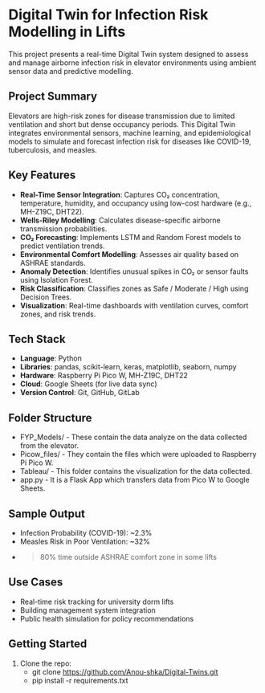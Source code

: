 # Digital Twin for Infection Risk Modelling in Lifts

This project presents a real-time Digital Twin system designed to assess and manage airborne infection risk in elevator environments using ambient sensor data and predictive modelling.

## Project Summary

Elevators are high-risk zones for disease transmission due to limited ventilation and short but dense occupancy periods. This Digital Twin integrates environmental sensors, machine learning, and epidemiological models to simulate and forecast infection risk for diseases like COVID-19, tuberculosis, and measles.

## Key Features

- **Real-Time Sensor Integration**: Captures CO₂ concentration, temperature, humidity, and occupancy using low-cost hardware (e.g., MH-Z19C, DHT22).
- **Wells-Riley Modelling**: Calculates disease-specific airborne transmission probabilities.
- **CO₂ Forecasting**: Implements LSTM and Random Forest models to predict ventilation trends.
- **Environmental Comfort Modelling**: Assesses air quality based on ASHRAE standards.
- **Anomaly Detection**: Identifies unusual spikes in CO₂ or sensor faults using Isolation Forest.
- **Risk Classification**: Classifies zones as Safe / Moderate / High using Decision Trees.
- **Visualization**: Real-time dashboards with ventilation curves, comfort zones, and risk trends.

## Tech Stack

- **Language**: Python
- **Libraries**: pandas, scikit-learn, keras, matplotlib, seaborn, numpy
- **Hardware**: Raspberry Pi Pico W, MH-Z19C, DHT22
- **Cloud**: Google Sheets (for live data sync)
- **Version Control**: Git, GitHub, GitLab

## Folder Structure
 - FYP_Models/ - These contain the data analyze on the data collected from the elevator. 
 - Picow_files/ - They contain the files which were uploaded to Raspberry Pi Pico W. 
 - Tableau/ - This folder contains the visualization for the data collected. 
 - app.py - It is a Flask App which transfers data from Pico W to Google Sheets. 


## Sample Output

- Infection Probability (COVID-19): ~2.3%
- Measles Risk in Poor Ventilation: ~32%
- >80% time outside ASHRAE comfort zone in some lifts

## Use Cases

- Real-time risk tracking for university dorm lifts
- Building management system integration
- Public health simulation for policy recommendations

## Getting Started

1. Clone the repo:
   - git clone https://github.com/Anou-shka/Digital-Twins.git
   - pip install -r requirements.txt
